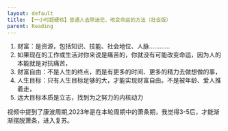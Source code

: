 ```yaml
---
layout: default
title: 【一小时超硬核】普通人去除迷茫、改变命运的方法（社会版）
parent: Reading
---
```


1. 财富：是资源，包括知识、技能、社会地位、人脉…………
2. 如果现在的工作或生活对你来说是痛苦的，你就没有可能改变命运，因为人的本能就是对抗痛苦，
3. 财富自由：不是人生的终点，而是有更多的时间、更多的精力去做想做的事，
4. 人生目标：只有人生目标足够的大，才能实现财富自由。不是被年龄、爱人推着走，
5. 远大目标本质是立志，找到为之努力的内核动力


视频中提到了康波周期,2023年是在本轮周期中的萧条期，我觉得3-5后，才能渐渐摆脱萧条，进入复苏。